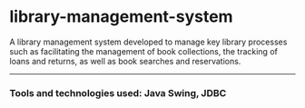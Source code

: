 # library-management-system

A library management system developed to manage key library processes such as facilitating the management of book collections, the tracking of loans and returns, as well as book searches and reservations.

---
### Tools and technologies used: Java Swing, JDBC
